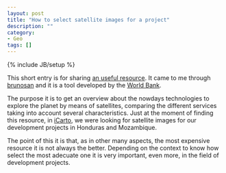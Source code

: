 ```yaml
---
layout: post
title: "How to select satellite images for a project"
description: ""
category: 
- Geo
tags: []
---
```

{% include JB/setup %}

This short entry is for sharing [an useful resource](http://satsummit.github.io/landscape). It came to me through [brunosan](http://brunosan.eu) and it is a tool developed by the [World Bank](http://worldbank.org). 

The purpose it is to get an overview about the nowdays technologies to explore the planet by means of satellites, comparing the different services taking into account several characteristics. Just at the moment of finding this resource, in [iCarto](http://icarto.es), we were looking for satellite images for our development projects in Honduras and Mozambique.

The point of this it is that, as in other many aspects, the most expensive resource it is not always the better. Depending on the context to know how select the most adecuate one it is very important, even more, in the field of development projects.
